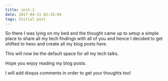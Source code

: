 ```yaml
---
title: init-1
date: 2017-04-21 02:35:04
tags: Initial post
---
```


So there I was lying on my bed and the thought came up to setup a simple place to share all my tech findings with all of you
and hence I decided to get shifted to hexo and create all my blog posts here.

This will now be the default space for all my tech talks.

Hope you enjoy reading my blog posts.

I will add disqus comments in order to get your thoughts too!

<script async src="//pagead2.googlesyndication.com/pagead/js/adsbygoogle.js"></script>
<ins class="adsbygoogle"
     style="display:block; text-align:center;"
     data-ad-format="fluid"
     data-ad-layout="in-article"
     data-ad-client="ca-pub-3900805761322774"
     data-ad-slot="1286488845"></ins>
<script>
     (adsbygoogle = window.adsbygoogle || []).push({});
</script>